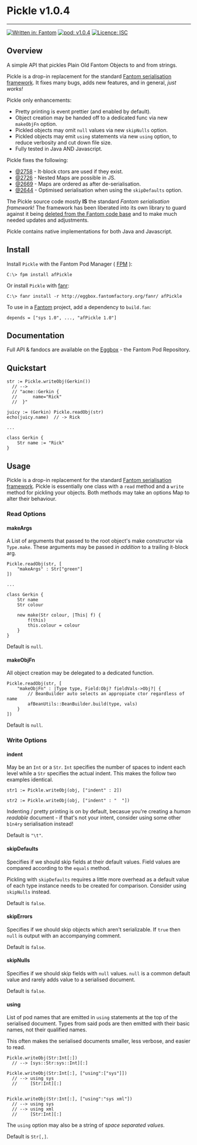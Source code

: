 # Pickle v1.0.4
---

[![Written in: Fantom](http://img.shields.io/badge/written%20in-Fantom-lightgray.svg)](https://fantom-lang.org/)
[![pod: v1.0.4](http://img.shields.io/badge/pod-v1.0.4-yellow.svg)](http://eggbox.fantomfactory.org/pods/afPickle)
[![Licence: ISC](http://img.shields.io/badge/licence-ISC-blue.svg)](https://choosealicense.com/licenses/isc/)

## <a name="overview"></a>Overview

A simple API that pickles Plain Old Fantom Objects to and from strings.

Pickle is a drop-in replacement for the standard [Fantom serialisation framework](https://fantom.org/doc/docLang/Serialization.html). It fixes many bugs, adds new features, and in general, *just works!*

Pickle only enhancements:

* Pretty printing is event prettier (and enabled by default).
* Object creation may be handed off to a dedicated func via new `makeObjFn` option.
* Pickled objects may omit `null` values via new `skipNulls` option.
* Pickled objects may emit `using` statements via new `using` option, to reduce verbosity and cut down file size.
* Fully tested in Java AND Javascript.


Pickle fixes the following:

* [@2758](https://fantom.org/forum/topic/2758) - It-block ctors are used if they exist.
* [@2726](https://fantom.org/forum/topic/2726) - Nested Maps are possible in JS.
* [@2669](https://fantom.org/forum/topic/2669) - Maps are ordered as after de-serialisation.
* [@2644](https://fantom.org/forum/topic/2644) - Optimised serialisation when using the `skipDefaults` option.


The Pickle source code mostly **IS** the standard *Fantom serialisation framework*! The framework has been liberated into its own library to guard against it being [deleted from the Fantom code base](https://fantom.org/forum/topic/2758#c3) and to make much needed updates and adjustments.

Pickle contains native implementations for both Java and Javascript.

## <a name="Install"></a>Install

Install `Pickle` with the Fantom Pod Manager ( [FPM](http://eggbox.fantomfactory.org/pods/afFpm) ):

    C:\> fpm install afPickle

Or install `Pickle` with [fanr](https://fantom.org/doc/docFanr/Tool.html#install):

    C:\> fanr install -r http://eggbox.fantomfactory.org/fanr/ afPickle

To use in a [Fantom](https://fantom-lang.org/) project, add a dependency to `build.fan`:

    depends = ["sys 1.0", ..., "afPickle 1.0"]

## <a name="documentation"></a>Documentation

Full API & fandocs are available on the [Eggbox](http://eggbox.fantomfactory.org/pods/afPickle/) - the Fantom Pod Repository.

## <a name="quickstart"></a>Quickstart

    str := Pickle.writeObj(Gerkin())
      // -->
      // "acme::Gerkin {
      //      name="Rick"
      //  }"
    
    juicy := (Gerkin) Pickle.readObj(str)
    echo(juicy.name)  // -> Rick
    
    ...
    
    class Gerkin {
        Str name := "Rick"
    }
    

## <a name="usage"></a>Usage

Pickle is a drop-in replacement for the standard [Fantom serialisation framework](https://fantom.org/doc/docLang/Serialization.html). Pickle is essentially one class with a `read` method and a `write` method for pickling your objects. Both methods may take an options Map to alter their behaviour.

### <a name="readOptions"></a>Read Options

#### <a name="makeArgs"></a>makeArgs

A List of arguments that passed to the root object's make constructor via `Type.make`. These arguments may be passed *in addition* to a trailing it-block arg.

    Pickle.readObj(str, [
        "makeArgs" : Str["green"]
    ])
    
    ...
    
    class Gerkin {
        Str name
        Str colour
    
        new make(Str colour, |This| f) {
            f(this)
            this.colour = colour
        }
    }
    

Default is `null`.

#### <a name="makeObjFn"></a>makeObjFn

All object creation may be delegated to a dedicated function.

    Pickle.readObj(str, [
        "makeObjFn" : |Type type, Field:Obj? fieldVals->Obj?| {
            // BeanBuilder auto selects an appropiate ctor regardless of name
            afBeanUtils::BeanBuilder.build(type, vals)
        }
    ])
    

Default is `null`.

### <a name="writeOptions"></a>Write Options

#### <a name="indent"></a>indent

May be an `Int` or a `Str`. `Int` specifies the number of spaces to indent each level while a `Str` specifies the actual indent. This makes the follow two examples identical.

    str1 := Pickle.writeObj(obj, ["indent" : 2])
    
    str2 := Pickle.writeObj(obj, ["indent" : "  "])
    

Indenting / pretty printing is on by default, becasue you're creating a *human readable* document - if that's not your intent, consider using some other `b1n4ry` serialisation instead!

Default is `"\t"`.

#### <a name="skipDefaults"></a>skipDefaults

Specifies if we should skip fields at their default values.  Field values are compared according to the `equals` method.

Pickling with `skipDefaults` requires a little more overhead as a default value of each type instance needs to be created for comparison. Consider using `skipNulls` instead.

Default is `false`.

#### <a name="skipErrors"></a>skipErrors

Specifies if we should skip objects which aren't serializable. If `true` then `null` is output with an accompanying comment.

Default is `false`.

#### <a name="skipNulls"></a>skipNulls

Specifies if we should skip fields with `null` values. `null` is a common default value and rarely adds value to a serialised document.

Default is `false`.

#### <a name="using"></a>using

List of pod names that are emitted in `using` statements at the top of the serialised document. Types from said pods are then emitted with their basic names, not their qualified names.

This often makes the serialised documents smaller, less verbose, and easier to read.

    Pickle.writeObj(Str:Int[:])
      // --> [sys::Str:sys::Int][:]
    
    Pickle.writeObj(Str:Int[:], ["using":["sys"]])
      // --> using sys
      //     [Str:Int][:]
    
    
    Pickle.writeObj(Str:Int[:], ["using":"sys xml"])
      // --> using sys
      // --> using xml
      //     [Str:Int][:]
    

The `using` option may also be a string of *space separated values*.

Default is `Str[,]`.

